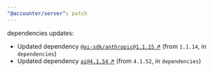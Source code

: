 ```yaml
---
"@accounter/server": patch
---
```

dependencies updates:
  - Updated dependency [`@ai-sdk/anthropic@1.1.15` ↗︎](https://www.npmjs.com/package/@ai-sdk/anthropic/v/1.1.15) (from `1.1.14`, in `dependencies`)
  - Updated dependency [`ai@4.1.54` ↗︎](https://www.npmjs.com/package/ai/v/4.1.54) (from `4.1.52`, in `dependencies`)

